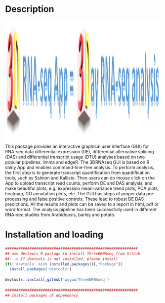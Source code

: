 <!-- ![](vignettes/fig/header.png =100x20) -->
Description
===========

<img src="vignettes/fig/header.png" width="1400" height="400" align="right" />

This package provides an interactive graphical user interface (GUI) for RNA-seq data differential expression (DE), differential alternative splicing (DAS) and differential transcript usage (DTU) analyses based on two popular pipelines: limma and edgeR. The 3DRNAseq GUI is based on R shiny App and enables command-line-free analysis. To perform analysis, the first step is to generate transcript quantification from quantification tools, such as Salmon and Kallisto. Then users can do mouse click on the App to upload transcript read counts, perform DE and DAS analysis, and make beautiful plots, e.g. expression mean-variance trend plots, PCA plots, heatmap, GO annotation plots, etc. The GUI has steps of proper data pre-processing and false positive controls. These lead to robust DE DAS predictions. All the results and plots can be saved to a report in html, pdf or word format. The analysis pipeline has been successfully used in different RNA-seq studies from Arabidopsis, barley and potato.

Installation and loading
========================

``` r
############################################################
## use devtools R package to install ThreeDRNAseq from Github
##---> If devtools is not installed, please install
if(!'devtools' %in% installed.packages()[,"Package"])
  install.packages('devtools')

devtools::instasll_github('wyguo/ThreeDRNAseq')

############################################################
## Install packages of dependency
```
